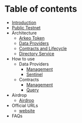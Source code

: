 # Table of contents

* [Introduction](README.md)
* [Public Testnet](testnet.md)
* Architecture
  * [Arkeo Token](architecture/token.md)
  * [Data Providers](architecture/providers.md)  
  * [Contracts and Lifecycle](architecture/contracts.md)
  * [Directory Service](directory/directory.md)
* How to use
    * Data Providers
        * [Management](data-providers/management.md)
        * [Sentinel](data-providers/sentinel.md)
    * Contracts
        * [Management](contracts/management.md)
        * [Query](contracts/query.md)
* Airdrop
  * [Airdrop](airdrop.md)
* Official URLs
  * [website](http://arkeo.network/)
* FAQs
